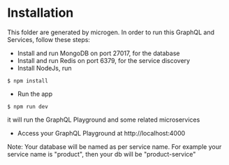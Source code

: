 # Installation

This folder are generated by microgen. In order to run this GraphQL and Services, follow these steps:

- Install and run MongoDB on port 27017, for the database
- Install and run Redis on port 6379, for the service discovery
- Install NodeJs, run 
```
$ npm install
```
- Run the app
```
$ npm run dev
```
it will run the GraphQL Playground and some related microservices
- Access your GraphQL Playground at http://localhost:4000

Note: Your database will be named as per service name. For example your service name is "product", then your db will be "product-service"